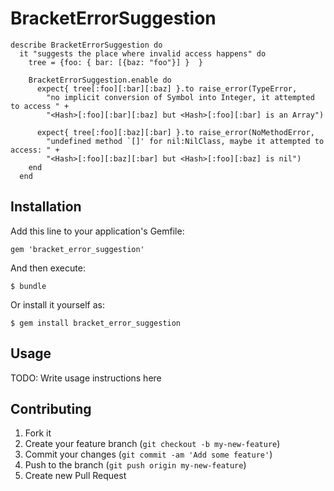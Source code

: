 # BracketErrorSuggestion

```
describe BracketErrorSuggestion do
  it "suggests the place where invalid access happens" do
    tree = {foo: { bar: [{baz: "foo"}] }  }

    BracketErrorSuggestion.enable do
      expect{ tree[:foo][:bar][:baz] }.to raise_error(TypeError,
        "no implicit conversion of Symbol into Integer, it attempted to access " +
        "<Hash>[:foo][:bar][:baz] but <Hash>[:foo][:bar] is an Array")

      expect{ tree[:foo][:baz][:bar] }.to raise_error(NoMethodError,
        "undefined method `[]' for nil:NilClass, maybe it attempted to access: " + 
        "<Hash>[:foo][:baz][:bar] but <Hash>[:foo][:baz] is nil")
    end
  end
```

## Installation

Add this line to your application's Gemfile:

    gem 'bracket_error_suggestion'

And then execute:

    $ bundle

Or install it yourself as:

    $ gem install bracket_error_suggestion

## Usage

TODO: Write usage instructions here

## Contributing

1. Fork it
2. Create your feature branch (`git checkout -b my-new-feature`)
3. Commit your changes (`git commit -am 'Add some feature'`)
4. Push to the branch (`git push origin my-new-feature`)
5. Create new Pull Request

